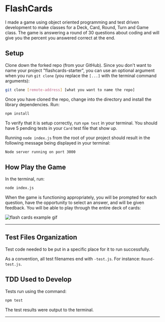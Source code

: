 # FlashCards

I made a game using object oriented programming and test driven development to make classes for a Deck, Card, Round, Turn and Game class. The game is answering a round of 30 questions about coding and will give you the percent you answered correct at the end.

## Setup

Clone down the forked repo (from your GitHub). Since you don't want to name your project "flashcards-starter", you can use an optional argument when you run `git clone` (you replace the `[...]` with the terminal command arguments):

```bash
git clone [remote-address] [what you want to name the repo]
```

Once you have cloned the repo, change into the directory and install the library dependencies. Run:

```bash
npm install
```

To verify that it is setup correctly, run `npm test` in your terminal. You should have 5 pending tests in your `Card` test file that show up.

Running `node index.js` from the root of your project should result in the following message being displayed in your terminal:

```bash
Node server running on port 3000
```


## How Play the Game

In the terminal, run:

```bash
node index.js
```

When the game is functioning appropriately, you will be prompted for each question, have the opportunity to select an answer, and will be given feedback. You will be able to play through the entire deck of cards:

![flash cards example gif](https://media.giphy.com/media/SA69fGfkpkbwdEPm9P/giphy.gif)

---

## Test Files Organization

Test code needed to be put in a specific place for it to run successfully.

 As a convention, all test filenames end with `-test.js`. For instance: `Round-test.js`.

## TDD Used to Develop

Tests run using the command:

```bash
npm test
```

The test results were output to the terminal.

---

